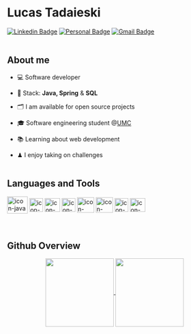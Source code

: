 # Lucas Tadaieski 
[![Linkedin Badge](https://img.shields.io/badge/-Linkedin-0A2342?style=flat-square&logo=Linkedin&logoColor=white&link=https://www.linkedin.com/in/lucastadaieski/)](https://www.linkedin.com/in/lucastadaieski/)
[![Personal Badge](https://img.shields.io/badge/-Website-0A2342?style=flat-square&logo=esri&logoColor=white&link=https://lucastadaieski.github.io/portfolio/)](https://lucastadaieski.github.io/portfolio/)
[![Gmail Badge](https://img.shields.io/badge/-dev.lucastadaieski@gmail.com-0A2342?style=flat-square&logo=Gmail&logoColor=white&link=mailto:dev.lucastadaieski@gmail.com)](mailto:dev.lucastadaieski@gmail.com)
<br><br>

## About me
- 💻 Software developer

- 🧰 Stack: **Java, Spring** & **SQL**

- 🗂 I am available for open source projects
  
- 🎓 Software engineering student @[UMC](https://www.umc.br/)
  
- 📚 Learning about web development
  
- ♟ I enjoy taking on challenges
<br><br>


## Languages and Tools
<div class="icones__tecnologias">
  <img align="center" alt="icon-java" height="40" width="48" src="https://cdn.jsdelivr.net/gh/devicons/devicon@latest/icons/java/java-original.svg"/>  
  <img align="center" alt="icon-JS" height="32" width="32" src="https://cdn.jsdelivr.net/gh/devicons/devicon@latest/icons/javascript/javascript-original.svg"/>
  <img align="center" alt="icon-html" height="32" width="36" src="https://cdn.jsdelivr.net/gh/devicons/devicon@latest/icons/html5/html5-original.svg"/>
  <img align="center" alt="icon-css" height="32" widht="36 "src="https://cdn.jsdelivr.net/gh/devicons/devicon@latest/icons/css3/css3-original.svg"/>
  <img align="center" alt="icon-mySQL" height="36" width="40"src="https://cdn.jsdelivr.net/gh/devicons/devicon@latest/icons/mysql/mysql-original.svg"/>
  <img align="center" alt="icon-postgreeSQL" height="36" width="40" src="https://cdn.jsdelivr.net/gh/devicons/devicon@latest/icons/postgresql/postgresql-plain.svg"/>
  <img align="center" alt="icon-spring" height="32" width="32" src="https://cdn.jsdelivr.net/gh/devicons/devicon@latest/icons/spring/spring-original.svg"/>
  <img align="center" alt="icon-git" height="32" width="36" src="https://cdn.jsdelivr.net/gh/devicons/devicon@latest/icons/git/git-original.svg"/>    
</div> <br><br>


## Github Overview
<div align="center">
  <a href="https://github.com/anuraghazra/github-readme-stats">
    <img height=160 align="center" src="https://github-readme-stats.vercel.app/api?username=lucastadaieski&rank_icon=github&hide=contribs&theme=codeSTACKr" />
  </a>
  <a href="https://github.com/anuraghazra/convoychat">
    <img height=160 align="center" src="https://github-readme-stats.vercel.app/api/top-langs?username=lucastadaieski&layout=donut&langs_count=8&card_width=320&theme=codeSTACKr" />
  </a>  
</div>
